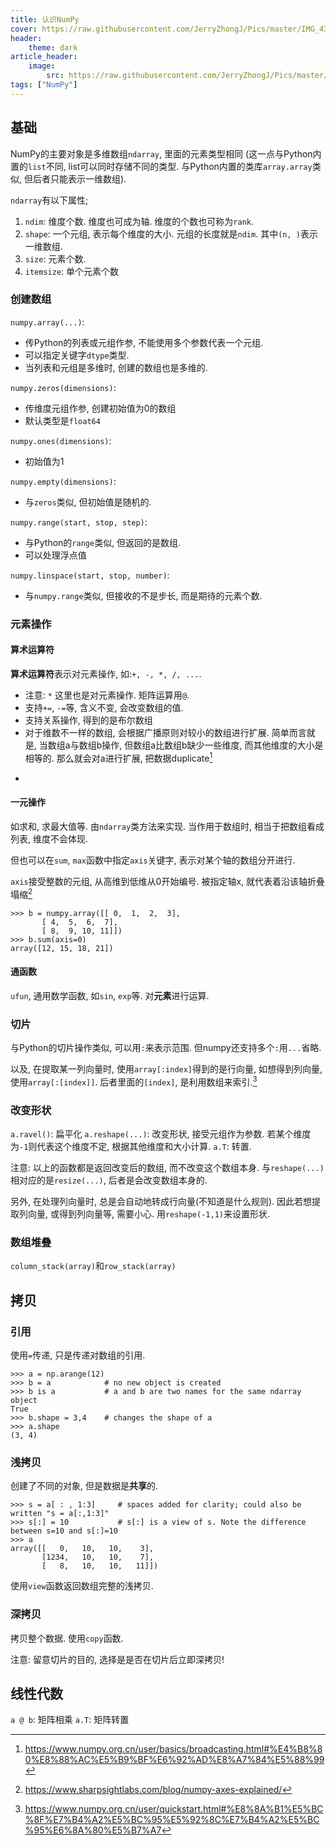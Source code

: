 ```yaml
---
title: 认识NumPy
cover: https://raw.githubusercontent.com/JerryZhongJ/Pics/master/IMG_4354.JPG
header:
	theme: dark
article_header:
	image:
		src: https://raw.githubusercontent.com/JerryZhongJ/Pics/master/IMG_4354.JPG
tags: ["NumPy"]
---
```


## 基础

NumPy的主要对象是多维数组`ndarray`, 里面的元素类型相同 (这一点与Python内置的`list`不同, list可以同时存储不同的类型. 与Python内置的类库`array.array`类似, 但后者只能表示一维数组).

`ndarray`有以下属性;

1. `ndim`: 维度个数. 维度也可成为轴. 维度的个数也可称为`rank`.
2. `shape`: 一个元组, 表示每个维度的大小. 元组的长度就是`ndim`. 其中`(n, )`表示一维数组.
3. `size`: 元素个数.
4. `itemsize`: 单个元素个数

### 创建数组

`numpy.array(...)`:

- 传Python的列表或元组作参, 不能使用多个参数代表一个元组.
- 可以指定关键字`dtype`类型.
- 当列表和元组是多维时, 创建的数组也是多维的.

`numpy.zeros(dimensions)`:

- 传维度元组作参, 创建初始值为0的数组
- 默认类型是`float64`

`numpy.ones(dimensions)`:

- 初始值为1

`numpy.empty(dimensions)`:

- 与`zeros`类似, 但初始值是随机的.

`numpy.range(start, stop, step)`:

- 与Python的`range`类似, 但返回的是数组.
- 可以处理浮点值
  
`numpy.linspace(start, stop, number)`:

- 与`numpy.range`类似, 但接收的不是步长, 而是期待的元素个数.

### 元素操作

#### 算术运算符

**算术运算符**表示对元素操作, 如:`+, -, *, /, ...`.

- 注意: `*` 这里也是对元素操作. 矩阵运算用`@`.
- 支持`+=`, `-=`等, 含义不变, 会改变数组的值.
- 支持关系操作, 得到的是布尔数组
- 对于维数不一样的数组, 会根据广播原则对较小的数组进行扩展. 简单而言就是, 当数组a与数组b操作, 但数组a比数组b缺少一些维度, 而其他维度的大小是相等的. 那么就会对a进行扩展, 把数据duplicate[^broadcast]

[^broadcast]:<https://www.numpy.org.cn/user/basics/broadcasting.html#%E4%B8%80%E8%88%AC%E5%B9%BF%E6%92%AD%E8%A7%84%E5%88%99>

-

#### 一元操作

如求和, 求最大值等. 由`ndarray`类方法来实现. 当作用于数组时, 相当于把数组看成列表, 维度不会体现.

但也可以在`sum`, `max`函数中指定`axis`关键字, 表示对某个轴的数组分开进行.

`axis`接受整数的元组, 从高维到低维从0开始编号. 被指定轴x, 就代表着沿该轴折叠塌缩[^axis]

[^axis]:<https://www.sharpsightlabs.com/blog/numpy-axes-explained/>

```Python3
>>> b = numpy.array([[ 0,  1,  2,  3],
       [ 4,  5,  6,  7],
       [ 8,  9, 10, 11]])
>>> b.sum(axis=0)
array([12, 15, 18, 21])
```

#### 通函数

`ufun`, 通用数学函数, 如`sin`, `exp`等. 对**元素**进行运算.

### 切片

与Python的切片操作类似, 可以用`:`来表示范围. 但numpy还支持多个`:`用`...`省略.

以及, 在提取某一列向量时, 使用`array[:index]`得到的是行向量, 如想得到列向量, 使用`array[:[index]]`. 后者里面的`[index]`, 是利用数组来索引.[^index]

[^index]:<https://www.numpy.org.cn/user/quickstart.html#%E8%8A%B1%E5%BC%8F%E7%B4%A2%E5%BC%95%E5%92%8C%E7%B4%A2%E5%BC%95%E6%8A%80%E5%B7%A7>

### 改变形状

`a.ravel()`: 扁平化
`a.reshape(...)`: 改变形状, 接受元组作为参数. 若某个维度为`-1`则代表这个维度不定, 根据其他维度和大小计算.
`a.T`: 转置.

注意: 以上的函数都是返回改变后的数组, 而不改变这个数组本身.
与`reshape(...)`相对应的是`resize(...)`, 后者是会改变数组本身的.

另外, 在处理列向量时, 总是会自动地转成行向量(不知道是什么规则). 因此若想提取列向量, 或得到列向量等, 需要小心. 用`reshape(-1,1)`来设置形状.

### 数组堆叠

`column_stack(array)`和`row_stack(array)`

## 拷贝

### 引用

使用`=`传递, 只是传递对数组的引用.

```Python3
>>> a = np.arange(12)
>>> b = a            # no new object is created
>>> b is a           # a and b are two names for the same ndarray object
True
>>> b.shape = 3,4    # changes the shape of a
>>> a.shape
(3, 4)
```

### 浅拷贝

创建了不同的对象, 但是数据是**共享**的.

```Python3
>>> s = a[ : , 1:3]     # spaces added for clarity; could also be written "s = a[:,1:3]"
>>> s[:] = 10           # s[:] is a view of s. Note the difference between s=10 and s[:]=10
>>> a
array([[   0,   10,   10,    3],
       [1234,   10,   10,    7],
       [   8,   10,   10,   11]])
```

使用`view`函数返回数组完整的浅拷贝.

### 深拷贝

拷贝整个数据. 使用`copy`函数.

注意: 留意切片的目的, 选择是是否在切片后立即深拷贝!

## 线性代数

`a @ b`: 矩阵相乘
`a.T`: 矩阵转置
